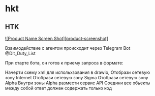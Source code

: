 # hkt

## HTK 

[![Product Name Screen Shot][product-screenshot]](https://example.com)

Взаимодействие с агентом происходит через Telegram Bot 
@Dit_Duty_List

При старте бота, он готов к приему запроса в формате: 

Начерти схему xml для испольхзования в drawio, 
Отобрази сетевую зону Internet 
Отобрази сетевую зону Sigma
Отобрази сетевую зону Alpha
Внутри зоны Alpha размести сервис API
Соедини все обьекты между собой
ответ должен содержать только код  
 

